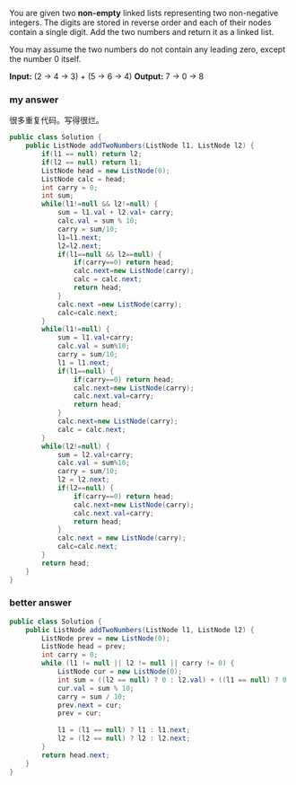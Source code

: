 You are given two **non-empty** linked lists representing two non-negative integers. The digits are stored in reverse order and each of their nodes contain a single digit. Add the two numbers and return it as a linked list.

You may assume the two numbers do not contain any leading zero, except the number 0 itself.

**Input:** (2 -> 4 -> 3) + (5 -> 6 -> 4)
**Output:** 7 -> 0 -> 8



### my answer

很多重复代码。写得很烂。

```java
public class Solution {
    public ListNode addTwoNumbers(ListNode l1, ListNode l2) {
    	if(l1 == null) return l2;
    	if(l2 == null) return l1;
    	ListNode head = new ListNode(0);
    	ListNode calc = head;
    	int carry = 0;
    	int sum;
    	while(l1!=null && l2!=null) {
    		sum = l1.val + l2.val+ carry;
    		calc.val = sum % 10;
    		carry = sum/10;
    		l1=l1.next;
    		l2=l2.next;
    		if(l1==null && l2==null) {
    			if(carry==0) return head;
    			calc.next=new ListNode(carry);
    			calc = calc.next;
    			return head;
    		} 
    		calc.next =new ListNode(carry);
    		calc=calc.next;
    	}
    	while(l1!=null) {
    		sum = l1.val+carry;
    		calc.val = sum%10;
    		carry = sum/10;
			l1 = l1.next;
    		if(l1==null) {
    			if(carry==0) return head;
    			calc.next=new ListNode(carry);
    			calc.next.val=carry;
    			return head;
    		} 
			calc.next=new ListNode(carry);
			calc = calc.next;
    	}
    	while(l2!=null) {
    		sum = l2.val+carry;
    		calc.val = sum%10;
    		carry = sum/10;
    		l2 = l2.next;
    		if(l2==null) {
    			if(carry==0) return head;
    			calc.next=new ListNode(carry);
    			calc.next.val=carry;
    			return head;
    		} 
    		calc.next = new ListNode(carry);
    		calc=calc.next;
    	}
    	return head;
    }
}
```

### better answer

```java
public class Solution {
    public ListNode addTwoNumbers(ListNode l1, ListNode l2) {
        ListNode prev = new ListNode(0);
        ListNode head = prev;
        int carry = 0;
        while (l1 != null || l2 != null || carry != 0) {
            ListNode cur = new ListNode(0);
            int sum = ((l2 == null) ? 0 : l2.val) + ((l1 == null) ? 0 : l1.val) + carry;
            cur.val = sum % 10;
            carry = sum / 10;
            prev.next = cur;
            prev = cur;
            
            l1 = (l1 == null) ? l1 : l1.next;
            l2 = (l2 == null) ? l2 : l2.next;
        }
        return head.next;
    }
}
```

